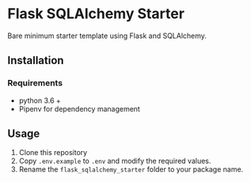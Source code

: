 # Flask SQLAlchemy Starter

Bare minimum starter template using Flask and SQLAlchemy.

## Installation

### Requirements

- python 3.6 +
- Pipenv for dependency management

## Usage

1. Clone this repository
2. Copy `.env.example` to `.env` and modify the required values.
2. Rename the `flask_sqlalchemy_starter` folder to your package name.
